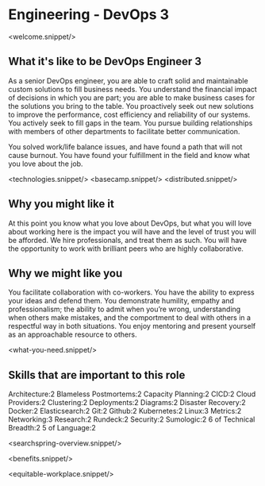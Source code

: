 # Engineering - DevOps 3
<welcome.snippet/>

## What it's like to be DevOps Engineer 3
As a senior DevOps engineer, you are able to craft solid and maintainable custom solutions to fill business needs. You understand the financial impact of decisions in which you are part; you are able to make business cases for the solutions you bring to the table. You proactively seek out new solutions to improve the performance, cost efficiency and reliability of our systems. You actively seek to fill gaps in the team. You pursue building relationships with members of other departments to facilitate better communication.

You solved work/life balance issues, and have found a path that will not cause burnout.  You have found your fulfillment in the field and know what you love about the job. 


<technologies.snippet/>
<basecamp.snippet/>
<distributed.snippet/>

## Why you might like it
At this point you know what you love about DevOps, but what you will love about working here is the impact you will have and the level of trust you will be afforded.  We hire professionals, and treat them as such. You will have the opportunity to work with brilliant peers who are highly collaborative.   

## Why we might like you
You facilitate collaboration with co-workers. You have the ability to express your ideas and defend them. You demonstrate humility, empathy and professionalism; the ability to admit when you’re wrong, understanding when others make mistakes, and the comportment to deal with others in a respectful way in both situations. You enjoy mentoring and present yourself as an approachable resource to others.

<what-you-need.snippet/>

## Skills that are important to this role

<skills>
Architecture:2
Blameless Postmortems:2
Capacity Planning:2
CICD:2
Cloud Providers:2
Clustering:2
Deployments:2
Diagrams:2
Disaster Recovery:2
Docker:2
Elasticsearch:2
Git:2
Github:2
Kubernetes:2
Linux:3
Metrics:2
Networking:3
Research:2
Rundeck:2
Security:2
Sumologic:2
6 of Technical Breadth:2
5 of Language:2
</skills>

<inherit doc="engineering-devops-2.md"/>

<searchspring-overview.snippet/>

<benefits.snippet/>

<equitable-workplace.snippet/>
